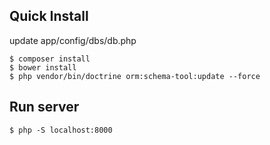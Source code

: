 ## Quick Install

update app/config/dbs/db.php

```
$ composer install
$ bower install
$ php vendor/bin/doctrine orm:schema-tool:update --force
```

## Run server

```
$ php -S localhost:8000
```